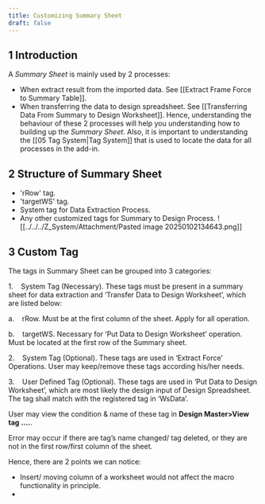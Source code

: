 ```yaml
---
title: Customizing Summary Sheet
draft: false
---
```


## 1	Introduction
A *Summary Sheet* is mainly used by 2 processes:
- When extract result from the imported data. See [[Extract Frame Force to Summary Table]].
- When transferring the data to design spreadsheet. See [[Transferring Data From Summary to Design Worksheet]].
Hence, understanding the behaviour of these 2 processes will help you understanding how to building up the *Summary Sheet*. Also, it is important to understanding the [[05 Tag System|Tag System]] that is used to locate the data for all processes in the add-in.
## 2	Structure of Summary Sheet
- 'rRow' tag.
- 'targetWS' tag.
- System tag for Data Extraction Process.
- Any other customized tags for Summary to Design Process.
![[../../../Z_System/Attachment/Pasted image 20250102134643.png]]
## 3	Custom Tag
The tags in Summary Sheet can be grouped into 3 categories:

1.    System Tag (Necessary). These tags must be present in a summary sheet for data extraction and ‘Transfer Data to Design Worksheet’, which are listed below:

a.    rRow. Must be at the first column of the sheet. Apply for all operation.


b.    targetWS. Necessary for ‘Put Data to Design Worksheet’ operation. Must be located at the first row of the Summary sheet.

2.    System Tag (Optional). These tags are used in ‘Extract Force’ Operations. User may keep/remove these tags according his/her needs.

3.    User Defined Tag (Optional). These tags are used in ‘Put Data to Design Worksheet’, which are most likely the design input of Design Spreadsheet. The tag shall match with the registered tag in ‘WsData’.

User may view the condition & name of these tag in **Design Master>View tag ….**.

Error may occur if there are tag’s name changed/ tag deleted, or they are not in the first row/first column of the sheet.

Hence, there are 2 points we can notice:
- Insert/ moving column of a worksheet would not affect the macro functionality in principle.
- 